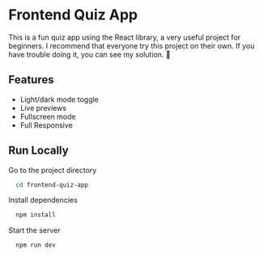 # Frontend Quiz App

This is a fun quiz app using the React library, a very useful project for beginners. I recommend that everyone try this project on their own. If you have trouble doing it, you can see my solution. 🎉


## Features

- Light/dark mode toggle
- Live previews
- Fullscreen mode
- Full Responsive

## Run Locally

Go to the project directory

```bash
  cd frontend-quiz-app
```

Install dependencies

```bash
  npm install
```

Start the server

```bash
  npm run dev
```

